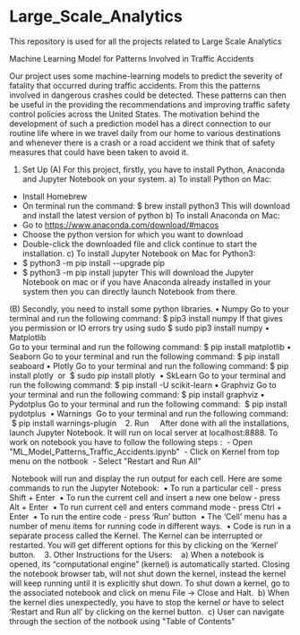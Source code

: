 # Large_Scale_Analytics
This repository is used for all the projects related to Large Scale Analytics



Machine Learning Model for Patterns Involved in Traffic Accidents

Our project uses some machine-learning models to predict the severity of fatality that occurred during traffic accidents. From this the patterns involved in dangerous crashes could be detected. These patterns can then be useful in the providing the recommendations and improving traffic safety control policies across the United States. The motivation behind the development of such a prediction model has a direct connection to our routine life where in we travel daily from our home to various destinations and whenever there is a crash or a road accident we think that of safety measures that could have been taken to avoid it.

1. Set Up
(A) For this project, firstly, you have to install Python, Anaconda and Jupyter Notebook on your system.
a) To install Python on Mac:
- Install Homebrew
- On terminal run the command: $ brew install python3
This will download and install the latest version of python
b) To install Anaconda on Mac:
- Go to https://www.anaconda.com/download/#macos
- Choose the python version for which you want to download
- Double-click the downloaded file and click continue to start the installation.
c) To install Jupyter Notebook on Mac for Python3:
- $ python3 -m pip install --upgrade pip
- $ python3 -m pip install jupyter
This will download the Jupyter Notebook on mac or if you have Anaconda already installed in your system then you can directly launch Notebook from there.

(B) Secondly, you need to install some python libraries.
•    Numpy 
Go to your terminal and run the following command:
$ pip3 install numpy
If that gives you permission or IO errors try using sudo
$ sudo pip3 install numpy
•   Matplotlib   
Go to your terminal and run the following command:
$ pip install matplotlib
•   Seaborn
Go to your terminal and run the following command:
$ pip install seaboard
•   Plotly
Go to your terminal and run the following command:
$ pip install plotly 
or 
$ sudo pip install plotly 
•   SkLearn
Go to your terminal and run the following command:
$ pip install -U scikit-learn
•   Graphviz
Go to your terminal and run the following command:
$ pip install graphviz
•   Pydotplus
Go to your terminal and run the following command:
 $ pip install pydotplus
 •   Warnings
 Go to your terminal and run the following command:
 $ pip install warnings-plugin
 
 2. Run
  
 After done with all the installations, launch Jupyter Notebook. It will run on local server at localhost:8888. To work on notebook you have to follow the following steps :
 - Open "ML_Model_Patterns_Traffic_Accidents.ipynb"
 - Click on Kernel from top menu on the notbook
 - Select "Restart and Run All"

 Notebook will run and display the run output for each cell. Here are some commands to run the Jupyter Notebook:
 ▪   To run a particular cell - press Shift + Enter
 ▪   To run the current cell and insert a new one below - press Alt + Enter
 ▪   To run current cell and enters command mode - press Ctrl + Enter
 ▪   To run the entire code - press ‘Run’ button
 ▪   The ‘Cell’ menu has a number of menu items for running code in different ways.
 ▪   Code is run in a separate process called the Kernel. The Kernel can be interrupted or restarted. You will get different options for this by clicking on the ‘Kernel’ button.
 
 3. Other Instructions for the Users:
 
 a) When a notebook is opened, its “computational engine” (kernel) is automatically started. Closing the notebook browser tab, will not shut down the kernel, instead the kernel will keep running until it is explicitly shut down. To shut down a kernel, go to the associated notebook and click on menu File -> Close and Halt.
 b) When the kernel dies unexpectedly, you have to stop the kernel or have to select ‘Restart and Run all’ by clicking on the kernel button.
 c) User can navigate through the section of the notbook using "Table of Contents"

